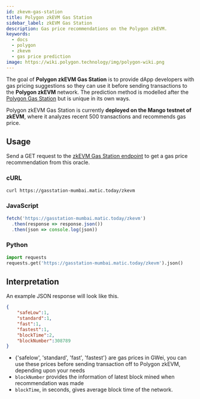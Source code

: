 ```yaml
---
id: zkevm-gas-station
title: Polygon zkEVM Gas Station
sidebar_label: zkEVM Gas Station
description: Gas price recommendations on the Polygon zkEVM.
keywords:
  - docs
  - polygon
  - zkevm
  - gas price prediction
image: https://wiki.polygon.technology/img/polygon-wiki.png
---
```


The goal of **Polygon zkEVM Gas Station** is to provide dApp developers with gas pricing suggestions so they can use it before sending transactions to the **Polygon zkEVM** network. The prediction method is modelled after the [Polygon Gas Station](polygon-gas-station.md) but is unique in its own ways.

Polygon zkEVM Gas Station is currently **deployed on the Mango testnet of zkEVM**, where it analyzes recent 500 transactions and recommends gas price.

## Usage

Send a GET request to the [zkEVM Gas Station endpoint](https://gasstation-mumbai.matic.today/zkevm) to get a gas price recommendation from this oracle.

### cURL

```bash
curl https://gasstation-mumbai.matic.today/zkevm
```

### JavaScript

```javascript
fetch('https://gasstation-mumbai.matic.today/zkevm')
  .then(response => response.json())
  .then(json => console.log(json))
```

### Python

```python
import requests
requests.get('https://gasstation-mumbai.matic.today/zkevm').json()
```

## Interpretation

An example JSON response will look like this.

```json
{
    "safeLow":1,
    "standard":1,
    "fast":1,
    "fastest":1,
    "blockTime":2,
    "blockNumber":308789
}
```

- {'safelow', 'standard', 'fast', 'fastest'} are gas prices in GWei, you can use these prices before sending transaction off to Polygon zkEVM, depending upon your needs
- `blockNumber` provides the information of latest block mined when recommendation was made
- `blockTime`, in seconds, gives average block time of the network.
